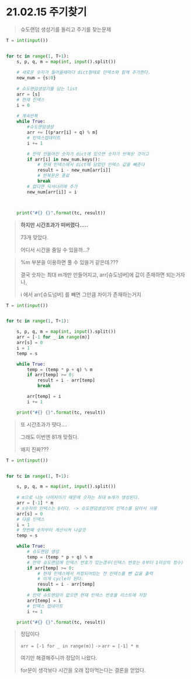 # 21.02.15 주기찾기

> 슈도랜덤 생성기를 돌리고 주기를 찾는문제

```python
T = int(input())


for tc in range(1, T+1):
    s, p, q, m = map(int, input().split())
	
    # 새로운 숫자가 들어올때마다 dict형태로 인덱스와 함께 추가한다.
    new_num = {s:0}
	
    # 슈도랜덤생성기를 담는 list
    arr = [s]
    # 현재 인덱스
    i = 0
    
    # 계속반복
    while True:
        #슈도랜덤생성
        arr += [(p*arr[i] + q) % m]
        # 인덱스업데이트
        i += 1

        # 만약 만들어진 숫자가 dict에 있으면 숫자가 반복된 것이고 
        if arr[i] in new_num.keys():
            # 현재 인덱스에서 dict에 담았던 인덱스 값을 빼준다
            result = i - new_num[arr[i]]
            # 반복문은 종료
            break
        # 없다면 딕셔너리에 추가
        new_num[arr[i]] = i



    print("#{} {}".format(tc, result))
```

>  **하지만 시간초과가 떠버렸다.....**
>
> 73개 맞았다.
>
> 어디서 시간을 줄일 수 있을까...?



> %m 부분을 이용하면 풀 수 있을거 같은데.???
>
> 결국 숫자는 최대 m개만 만들어지고, arr[슈도넘버]에 값이 존재하면 되는거자나,
>
> i 에서 arr[슈도넘버] 를 빼면 그만큼 차이가 존재하는거지

```python
T = int(input())


for tc in range(1, T+1):

    s, p, q, m = map(int, input().split())
    arr = [-1 for _ in range(m)]
    arr[s] = 0
    i = 1
    temp = s

    while True:
        temp = (temp * p + q) % m
        if arr[temp] >= 0:
            result = i - arr[temp]
            break

        arr[temp] = i
        i += 1

    print("#{} {}".format(tc, result))
```

> 또 시간초과가 떳다....
>
> 그래도 이번엔 81개 맞췄다.
>
> 왜지 진짜???

```python
T = int(input())


for tc in range(1, T+1):

    s, p, q, m = map(int, input().split())
    
    # m으로 나눈 나머지이기 때문에 숫자는 최대 m개가 생성된다.
    arr = [-1] * m
    # s숫자의 인덱스는 0이다. -> 슈도랜덤생성기의 인덱스를 담아서 사용
    arr[s] = 0
    # 다음 인덱스
    i = 1
    # 첫번째 숫자부터 계산시켜 나갈것
    temp = s

    while True:
        # 슈도랜덤 생성
        temp = (temp * p + q) % m
        # 만약 슈도랜덤에 인덱스 번호가 있는경우(인덱스 번호는 0부터 1이상의 정수)
        if arr[temp] >= 0:
            # 현재 인덱스에서 저장되어있는 전 인덱스를 뺀 값을 출력
            # 이게 cycle이 된다.
            result = i - arr[temp]
            break
		# 만약 슈도랜덤이 없으면 현재 인덱스 번호를 리스트에 저장
        arr[temp] = i
        # 인덱스 업데이트
        i += 1

    print("#{} {}".format(tc, result))
```

> 정답이다
>
> `arr = [-1 for _ in range(m)]`  `->` `arr = [-1] * m`
>
> 여기만 해결해주니까 정답이 나왔다. 
>
> for문이 생각보다 시간을 오래 잡아먹는다는 결론을 얻었다.



